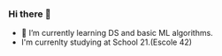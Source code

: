 ### Hi there 👋



- 🌱 I’m currently learning DS and basic ML algorithms.
-  I'm currenlty studying at School 21.(Escole 42)
